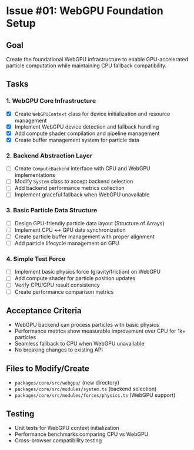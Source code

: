 # Issue #01: WebGPU Foundation Setup

## Goal
Create the foundational WebGPU infrastructure to enable GPU-accelerated particle computation while maintaining CPU fallback compatibility.

## Tasks

### 1. WebGPU Core Infrastructure
- [x] Create `WebGPUContext` class for device initialization and resource management
- [x] Implement WebGPU device detection and fallback handling
- [x] Add compute shader compilation and pipeline management
- [x] Create buffer management system for particle data

### 2. Backend Abstraction Layer
- [ ] Create `ComputeBackend` interface with CPU and WebGPU implementations
- [ ] Modify `System` class to accept backend selection
- [ ] Add backend performance metrics collection
- [ ] Implement graceful fallback when WebGPU unavailable

### 3. Basic Particle Data Structure
- [ ] Design GPU-friendly particle data layout (Structure of Arrays)
- [ ] Implement CPU ↔ GPU data synchronization
- [ ] Create particle buffer management with proper alignment
- [ ] Add particle lifecycle management on GPU

### 4. Simple Test Force
- [ ] Implement basic physics force (gravity/friction) on WebGPU
- [ ] Add compute shader for particle position updates
- [ ] Verify CPU/GPU result consistency
- [ ] Create performance comparison metrics

## Acceptance Criteria
- WebGPU backend can process particles with basic physics
- Performance metrics show measurable improvement over CPU for 1k+ particles
- Seamless fallback to CPU when WebGPU unavailable
- No breaking changes to existing API

## Files to Modify/Create
- `packages/core/src/webgpu/` (new directory)
- `packages/core/src/modules/system.ts` (backend selection)
- `packages/core/src/modules/forces/physics.ts` (WebGPU support)

## Testing
- Unit tests for WebGPU context initialization
- Performance benchmarks comparing CPU vs WebGPU
- Cross-browser compatibility testing